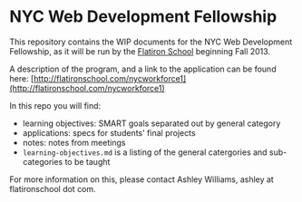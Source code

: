 # NYC Web Development Fellowship

This repository contains the WIP documents for the NYC Web Development Fellowship, as it will be run by the [Flatiron School](http://flatironschool.com) beginning Fall 2013.

A description of the program, and a link to the application can be found here: 
[http://flatironschool.com/nycworkforce1](http://flatironschool.com/nycworkforce1)

In this repo you will find:

 - learning objectives: SMART goals separated out by general category
 - applications: specs for students' final projects
 - notes: notes from meetings
 - `learning-objectives.md` is a listing of the general catergories and sub-categories to be taught

For more information on this, please contact Ashley Williams, ashley at flatironschool dot com.
